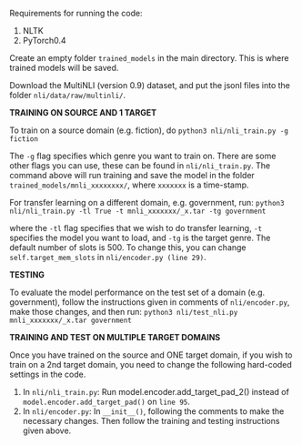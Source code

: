 
Requirements for running the code:
1. NLTK
2. PyTorch0.4

Create an empty folder `trained_models` in the main directory. This is where trained models will be saved.

Download the MultiNLI (version 0.9) dataset, and put the jsonl files into the folder `nli/data/raw/multinli/`.

**TRAINING ON SOURCE AND 1 TARGET**

To train on a source domain (e.g. fiction), do
`python3 nli/nli_train.py -g fiction`

The `-g` flag specifies which genre you want to train on. There are some other flags you can use, these can be found in `nli/nli_train.py`. The command above will run training and save the model in the folder `trained_models/mnli_xxxxxxxx/`, where `xxxxxxx` is a time-stamp. 

For transfer learning on a different domain, e.g. government, run:
`python3 nli/nli_train.py -tl True -t mnli_xxxxxxx/_x.tar -tg government`

where the `-tl` flag specifies that we wish to do transfer learning, `-t` specifies the model you want to load, and `-tg` is the target genre. The default number of slots is 500. To change this, you can change `self.target_mem_slots` in `nli/encoder.py (line 29)`.

**TESTING**

To evaluate the model performance on the test set of a domain (e.g. government), follow the instructions given in comments of `nli/encoder.py`, make those changes, and then run:
`python3 nli/test_nli.py mnli_xxxxxxx/_x.tar government`

**TRAINING AND TEST ON MULTIPLE TARGET DOMAINS**

Once you have trained on the source and ONE target domain, if you wish to train on a 2nd target domain, you need to change the following hard-coded settings in the code.
1) In `nli/nli_train.py`: Run model.encoder.add_target_pad_2() instead of `model.encoder.add_target_pad()` on `line 95`.
2) In `nli/encoder.py`: In `__init__()`, following the comments to make the necessary changes. Then follow the training and testing instructions given above.
